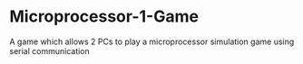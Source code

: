 # Microprocessor-1-Game
A game which allows 2 PCs to play a microprocessor simulation game using serial communication
